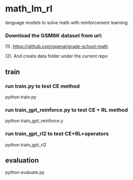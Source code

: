 # math_lm_rl
language models to solve math with reinforcement learning


### Download the GSM8K dataset from url:

(1). https://github.com/openai/grade-school-math

(2). And create data folder under the current repo

## train 
### run train.py to test CE method
python train.py

### run train_gpt_reinforce.py to test CE + RL method
python train_gpt_reinforce.y

### run train_gpt_rl2 to test CE+RL+operators 
python train_gpt_rl2

## evaluation
python evaluate.py
